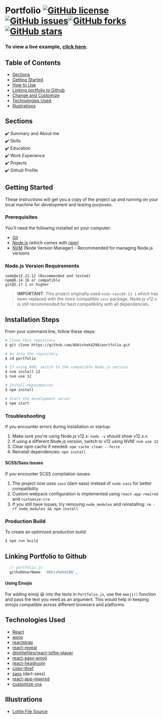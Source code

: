 # Portfolio <a href="https://github.com/1hanzla100/developer-portfolio/blob/main/LICENSE"><img alt="GitHub license" src="https://img.shields.io/github/license/1hanzla100/developer-portfolio"></a><a href="https://github.com/1hanzla100/developer-portfolio/issues"><img alt="GitHub issues" src="https://img.shields.io/github/issues/1hanzla100/developer-portfolio"></a><a href="https://github.com/1hanzla100/developer-portfolio/network"><img alt="GitHub forks" src="https://img.shields.io/github/forks/1hanzla100/developer-portfolio"></a> <a href="https://github.com/1hanzla100/developer-portfolio/stargazers"><img alt="GitHub stars" src="https://img.shields.io/github/stars/1hanzla100/developer-portfolio"></a>

### To view a live example, **[click here](abhibhavsar.web.app/)**.

## Table of Contents

- [Sections](#sections)
- [Getting Started](#getting-started)
- [How to Use](#how-to-use)
- [Linking portfolio to Github](#linking-portfolio-to-github)
- [Change and Customize](#change-and-customize-every-section-according-to-your-need)
- [Technologies Used](#technologies-used)
- [Illustrations](#illustrations)

## Sections

✔️ Summary and About me\
✔️ Skills\
✔️ Education\
✔️ Work Experience\
✔️ Projects\
✔️ Github Profile

## Getting Started

These instructions will get you a copy of the project up and running on your local machine for development and testing purposes.

### Prerequisites

You'll need the following installed on your computer:

- [Git](https://git-scm.com)
- [Node.js](https://nodejs.org/en/download/) (which comes with [npm](http://npmjs.com))
- [NVM](https://github.com/nvm-sh/nvm) (Node Version Manager) - Recommended for managing Node.js versions

### Node.js Version Requirements

```
node@v12.22.12 (Recommended and tested)
npm@6.14.16 or compatible
git@2.17.1 or higher
```

> **IMPORTANT**: This project originally used `node-sass@4.13.1` which has been replaced with the more compatible `sass` package. Node.js v12.x is still recommended for best compatibility with all dependencies.

## Installation Steps

From your command line, follow these steps:

```bash
# Clone this repository
$ git clone https://github.com/Abhishek4298/portfolio.git

# Go into the repository
$ cd portfolio

# If using NVM, switch to the compatible Node.js version
$ nvm install 12
$ nvm use 12

# Install dependencies
$ npm install

# Start the development server
$ npm start
```

### Troubleshooting

If you encounter errors during installation or startup:

1. Make sure you're using Node.js v12.x: `node -v` should show v12.x.x
2. If using a different Node.js version, switch to v12 using NVM: `nvm use 12`
3. Clear npm cache if needed: `npm cache clean --force`
4. Reinstall dependencies: `npm install`

#### SCSS/Sass Issues

If you encounter SCSS compilation issues:

1. The project now uses `sass` (dart-sass) instead of `node-sass` for better compatibility
2. Custom webpack configuration is implemented using `react-app-rewired` and `customize-cra`
3. If you still have issues, try removing `node_modules` and reinstalling: `rm -rf node_modules && npm install`

### Production Build

To create an optimized production build:

```bash
$ npm run build
```

## Linking Portfolio to Github

```javascript
  // portfolio.js
  githubUserName: 'Abhishek4298',
```

#### Using Emojis

For adding emoji 😃 into the texts in `Portfolio.js`, use the `emoji()` function and pass the text you need as an argument. This would help in keeping emojis compatible across different browsers and platforms.

## Technologies Used

- [React](https://reactjs.org/)
- [axios](https://www.npmjs.com/package/axios)
- [reactstrap](https://reactstrap.github.io/)
- [react-reveal](https://www.react-reveal.com/)
- [@lottiefiles/react-lottie-player](https://www.npmjs.com/package/@lottiefiles/react-lottie-player)
- [react-easy-emoji](https://github.com/appfigures/react-easy-emoji)
- [react-headroom](https://github.com/KyleAMathews/react-headroom)
- [color-thief](https://github.com/lokesh/color-thief)
- [sass](https://www.npmjs.com/package/sass) (dart-sass)
- [react-app-rewired](https://www.npmjs.com/package/react-app-rewired)
- [customize-cra](https://www.npmjs.com/package/customize-cra)

## Illustrations

- [Lottie File Source](https://lottiefiles.com)
